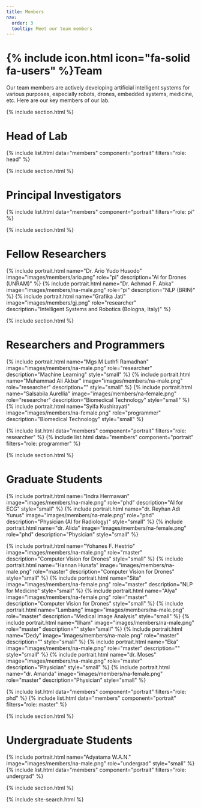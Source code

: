 ```yaml
---
title: Members
nav:
  order: 3
  tooltip: Meet our team members
---
```


# {% include icon.html icon="fa-solid fa-users" %}Team

Our team members are actively developing artificial intelligent systems for various purposes, especially robots, drones, embedded systems, medicine, etc. Here are our key members of our lab.

{% include section.html %}

# Head of Lab
{% include list.html data="members" component="portrait" filters="role: head" %}

{% include section.html %}

# Principal Investigators
{% include list.html data="members" component="portrait" filters="role: pi" %}

{% include section.html %}

# Fellow Researchers
{% include portrait.html name="Dr. Ario Yudo Husodo" image="images/members/ario.png" role="pi" description="AI for Drones (UNRAM)" %}
{% include portrait.html name="Dr. Achmad F. Abka" image="images/members/na-male.png" role="pi" description="NLP (BRIN)" %}
{% include portrait.html name="Grafika Jati" image="images/members/gj.png" role="researcher" description="Intelligent Systems and Robotics (Bologna, Italy)" %}

{% include section.html %}

# Researchers and Programmers
{% include portrait.html name="Mgs M Luthfi Ramadhan" image="images/members/na-male.png" role="researcher" description="Machine Learning" style="small" %}
{% include portrait.html name="Muhammad Ali Akbar" image="images/members/na-male.png" role="researcher" description="" style="small" %}
{% include portrait.html name="Salsabila Aurellia" image="images/members/na-female.png" role="researcher" description="Biomedical Technology" style="small" %}
{% include portrait.html name="Syifa Kushirayati" image="images/members/na-female.png" role="programmer" description="Biomedical Technology" style="small" %}

{% include list.html data="members" component="portrait" filters="role: researcher" %}
{% include list.html data="members" component="portrait" filters="role: programmer" %}

{% include section.html %}

# Graduate Students
{% include portrait.html name="Indra Hermawan" image="images/members/na-male.png" role="phd" description="AI for ECG" style="small" %}
{% include portrait.html name="dr. Reyhan Adi Yunus" image="images/members/na-male.png" role="phd" description="Physician (AI for Radiology)" style="small" %}
{% include portrait.html name="dr. Alida" image="images/members/na-female.png" role="phd" description="Physician" style="small" %}

{% include portrait.html name="Yohanes F. Hestrio" image="images/members/na-male.png" role="master" description="Computer Vision for Drones" style="small" %}
{% include portrait.html name="Hannan Hunafa" image="images/members/na-male.png" role="master" description="Computer Vision for Drones" style="small" %}
{% include portrait.html name="Sita" image="images/members/na-female.png" role="master" description="NLP for Medicine" style="small" %}
{% include portrait.html name="Alya" image="images/members/na-female.png" role="master" description="Computer Vision for Drones" style="small" %}
{% include portrait.html name="Lambang" image="images/members/na-male.png" role="master" description="Medical Image Analysis" style="small" %}
{% include portrait.html name="Ilham" image="images/members/na-male.png" role="master" description="" style="small" %}
{% include portrait.html name="Dedy" image="images/members/na-male.png" role="master" description="" style="small" %}
{% include portrait.html name="Eka" image="images/members/na-male.png" role="master" description="" style="small" %}
{% include portrait.html name="dr. Moses" image="images/members/na-male.png" role="master" description="Physician" style="small" %}
{% include portrait.html name="dr. Amanda" image="images/members/na-female.png" role="master" description="Physician" style="small" %}

{% include list.html data="members" component="portrait" filters="role: phd" %}
{% include list.html data="members" component="portrait" filters="role: master" %}

{% include section.html %}

# Undergraduate Students
{% include portrait.html name="Adyatama W.A.N." image="images/members/na-male.png" role="undergrad" style="small" %}
{% include list.html data="members" component="portrait" filters="role: undergrad" %}

{% include section.html %}

{% include site-search.html %}
